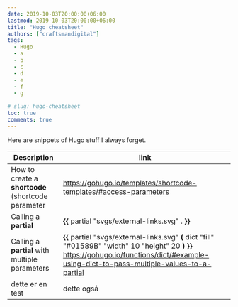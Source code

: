 ```yaml
---
date: 2019-10-03T20:00:00+06:00
lastmod: 2019-10-03T20:00:00+06:00
title: "Hugo cheatsheet"
authors: ["craftsmandigital"]
tags:
  - Hugo
  - a
  - b
  - c
  - d
  - e
  - f
  - g
  
# slug: hugo-cheatsheet
toc: true
comments: true
---
```


Here are snippets of Hugo stuff I always forget.





| Description                                        | link                                                         |
| -------------------------------------------------- | ------------------------------------------------------------ |
| How to create a **shortcode** (shortcode parameter | https://gohugo.io/templates/shortcode-templates/#access-parameters |
| Calling a **partial**                              | **{{** partial "svgs/external-links.svg" . **}}**            |
| Calling a **partial** with multiple parameters     | **{{** partial "svgs/external-links.svg" **(** dict "fill" "#01589B" "width" 10 "height" 20 **)** **}}**  https://gohugo.io/functions/dict/#example-using-dict-to-pass-multiple-values-to-a-partial |
|                                 dette er en test                   |                                  dette også                            |



<!--stackedit_data:
eyJwcm9wZXJ0aWVzIjoidGl0bGU6IHRlc3QgdGl0bGVcbmF1dG
hvcjogdGVzdCBhdXRob3JcbnRhZ3M6ICd0ZXN0LGhlc3QscGVz
dCdcbnN0YXR1czogZHJhZnRcbmRhdGU6ICcyMDE5LTEwLTAzJ1
xuZXh0ZW5zaW9uczpcbiAgcHJlc2V0OiBnZm1cbiIsImhpc3Rv
cnkiOlszNTQyNDU2NTQsODAyNzYyMTUzLDQ3MjYxNjMxN119
-->